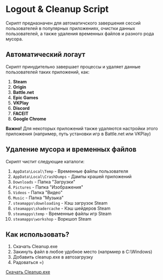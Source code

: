 # Logout & Cleanup Script

Скрипт предназначен для автоматичского завершения сессий пользователей в популярных приложениях, очистки данных пользователей, а также удаления временных файлов и разного рода мусора.  

## Автоматический логаут  

Скрипт принудительно завершает процессы и удаляет данные пользователей таких приложений, как:  
1. **Steam**
2. **Origin**
3. **Battle.net**
4. **Epic Games**
5. **VKPlay**
6. **Discord**
7. **FACEIT**
8. **Google Chrome**  

**Важно!** Для некоторых приложений также удаляются настройки этого приложения (например, путь установки игр в Battle.net или VKPlay)


## Удаление мусора и временных файлов  

Скрипт чистит следующие каталоги:
1. `AppData\Local\Temp` - Временные файлы пользователя
2. `AppData\Local\CrashDumps` - Дампы крашей приложений
3. `Downloads` - Папка "Загрузки"
4. `Pictures` - Папка "Изображения"
5. `Videos` - Папка "Видео"
6. `Music` - Папка "Музыка"
7. `steamapps\downloading` - Кэш загрузок Steam
8. `steamapps\shadercache` - Кэш шейдеров Steam
9. `steamapps\temp` - Временные файлы игр Steam
10. `steamapps\workshop` - Воркшоп Steam

## Как использовать?

1. Скачать Cleanup.exe
2. Закинуть файл в любое удобное место (напрмиер в C:\Windows)
3. Добавить cleanup.exe в автозагрузку
4. Радоваться =)

[Скачать Cleanup.exe](https://github.com/cor3jz/PS-Cleanup/releases)